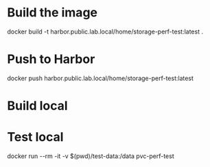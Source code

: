 


# Build the image
docker build -t harbor.public.lab.local/home/storage-perf-test:latest .

# Push to Harbor
docker push harbor.public.lab.local/home/storage-perf-test:latest

# Build local

# Test local
docker run --rm -it -v $(pwd)/test-data:/data pvc-perf-test